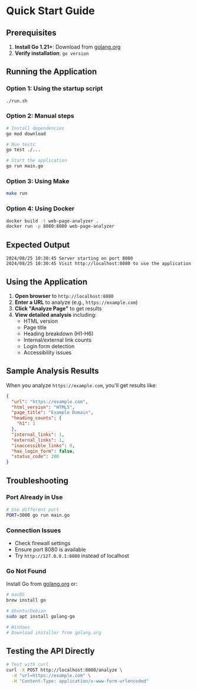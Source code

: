 # Quick Start Guide

## Prerequisites
1. **Install Go 1.21+**: Download from [golang.org](https://golang.org/doc/install)
2. **Verify installation**: `go version`

## Running the Application

### Option 1: Using the startup script
```bash
./run.sh
```

### Option 2: Manual steps
```bash
# Install dependencies
go mod download

# Run tests
go test ./...

# Start the application
go run main.go
```

### Option 3: Using Make
```bash
make run
```

### Option 4: Using Docker
```bash
docker build -t web-page-analyzer .
docker run -p 8080:8080 web-page-analyzer
```

## Expected Output
```
2024/08/25 10:30:45 Server starting on port 8080
2024/08/25 10:30:45 Visit http://localhost:8080 to use the application
```

## Using the Application

1. **Open browser** to `http://localhost:8080`
2. **Enter a URL** to analyze (e.g., `https://example.com`)
3. **Click "Analyze Page"** to get results
4. **View detailed analysis** including:
   - HTML version
   - Page title
   - Heading breakdown (H1-H6)
   - Internal/external link counts
   - Login form detection
   - Accessibility issues

## Sample Analysis Results

When you analyze `https://example.com`, you'll get results like:
```json
{
  "url": "https://example.com",
  "html_version": "HTML5",
  "page_title": "Example Domain",
  "heading_counts": {
    "h1": 1
  },
  "internal_links": 1,
  "external_links": 1,
  "inaccessible_links": 0,
  "has_login_form": false,
  "status_code": 200
}
```

## Troubleshooting

### Port Already in Use
```bash
# Use different port
PORT=3000 go run main.go
```

### Connection Issues
- Check firewall settings
- Ensure port 8080 is available
- Try `http://127.0.0.1:8080` instead of localhost

### Go Not Found
Install Go from [golang.org](https://golang.org/doc/install) or:
```bash
# macOS
brew install go

# Ubuntu/Debian
sudo apt install golang-go

# Windows
# Download installer from golang.org
```

## Testing the API Directly

```bash
# Test with curl
curl -X POST http://localhost:8080/analyze \
  -d "url=https://example.com" \
  -H "Content-Type: application/x-www-form-urlencoded"
```